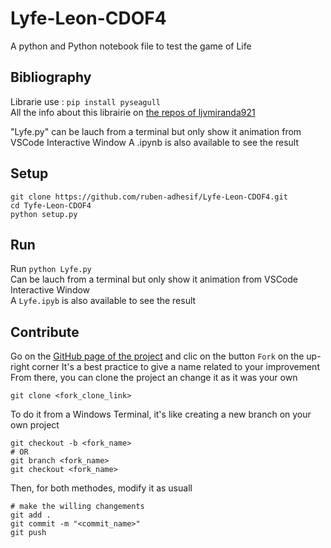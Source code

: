 # Lyfe-Leon-CDOF4
A python and Python notebook file to test the game of Life

## Bibliography
Librarie use : `pip install pyseagull`  
All the info about this librairie on [the repos of ljvmiranda921](https://github.com/ljvmiranda921/seagull.git)  

"Lyfe.py" can be lauch from a terminal but only show it animation from VSCode Interactive Window
A .ipynb is also available to see the result

## Setup

``` shell
git clone https://github.com/ruben-adhesif/Lyfe-Leon-CDOF4.git
cd Tyfe-Leon-CDOF4
python setup.py
```

## Run

Run `python Lyfe.py`  
Can be lauch from a terminal but only show it animation from VSCode Interactive Window  
A `Lyfe.ipyb` is also available to see the result


## Contribute

Go on the [GitHub page of the project](https://github.com/ruben-adhesif/Lyfe-Leon-CDOF4.git) and clic on the button `Fork` on the up-right corner
It's a best practice to give a name related to your improvement
From there, you can clone the project an change it as it was your own  

```shell
git clone <fork_clone_link>
```

To do it from a Windows Terminal, it's like creating a new branch on your own project

```shell
git checkout -b <fork_name>
# OR
git branch <fork_name>
git checkout <fork_name>
```

Then, for both methodes, modify it as usuall

```shell
# make the willing changements
git add .
git commit -m "<commit_name>"
git push
```
